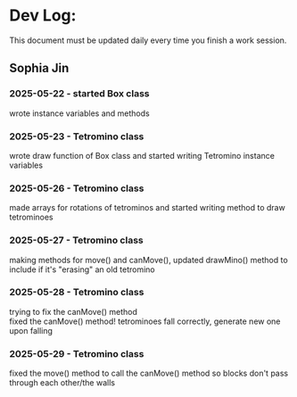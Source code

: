 # Dev Log:

This document must be updated daily every time you finish a work session.

## Sophia Jin

### 2025-05-22 - started Box class
wrote instance variables and methods

### 2025-05-23 - Tetromino class
wrote draw function of Box class and started writing Tetromino instance variables

### 2025-05-26 - Tetromino class
made arrays for rotations of tetrominos and started writing method to draw tetrominoes

### 2025-05-27 - Tetromino class
making methods for move() and canMove(), updated drawMino() method to include if it's "erasing" an old tetromino

### 2025-05-28 - Tetromino class
trying to fix the canMove() method\
fixed the canMove() method! tetrominoes fall correctly, generate new one upon falling

### 2025-05-29 - Tetromino class
fixed the move() method to call the canMove() method so blocks don't pass through each other/the walls
